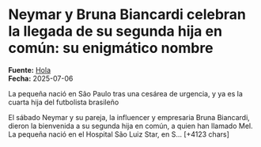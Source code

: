 # Neymar y Bruna Biancardi celebran la llegada de su segunda hija en común: su enigmático nombre

**Fuente:** [Hola](https://www.hola.com/actualidad/20250706842420/neymar-y-bruna-biancardi-celebran-la-llegada-de-su-segunda-hija-en-comun-su-enigmatico-nombre/)  
**Fecha:** 2025-07-06

La pequeña nació en São Paulo tras una cesárea de urgencia, y ya es la cuarta hija del futbolista brasileño

El sábado Neymar y su pareja, la influencer y empresaria Bruna Biancardi, dieron la bienvenida a su segunda hija en común, a quien han llamado Mel. La pequeña nació en el Hospital São Luiz Star, en S… [+4123 chars]
